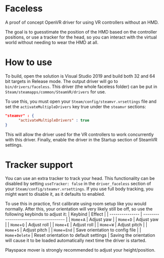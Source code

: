 # Faceless
A proof of concept OpenVR driver for using VR controllers without an HMD.

The goal is to guesstimate the position of the HMD based on the controller positions, or use a tracker for the head, so you can interact with the virtual world without needing to wear the HMD at all.

# How to use
To build, open the solution is Visual Studio 2019 and build both 32 and 64 bit targets in Release mode. The output driver will go to `bin/drivers/faceless`. This driver (the whole faceless folder) can be put in `Steam/steamapps/common/SteamVR/drivers` for use.

To use this, you must open your `Steam/config/steamvr.vrsettings` file and set the `activateMultipleDrivers` key true under the `steamvr` sections:
```json
"steamvr" : {
      "activateMultipleDrivers" : true
}
```
This will allow the driver used for the VR controllers to work concurrently with this driver. Finally, enable the driver in the Startup section of SteamVR settings.

# Tracker support
You can use an extra tracker to track your head. This functionality can be disabled by setting `useTracker: false` in the `driver_faceless` section of your `Steam/config/steamvr.vrsettings`. If you use full body tracking, you might want to disable it, as it defaults to enabled.

To use this in practice, first calibrate using room setup like you would normally. After this, your orientation will very likely still be off, so use the following keybinds to adjust it:
| Keybind         | Effect                                 |
| --------------- | -------------------------------------- |
| `Home`+`A`      | Adjust yaw                             |
| `Home`+`D`      | Adjust yaw                             |
| `Home`+`Q`      | Adjust roll                            |
| `Home`+`E`      | Adjust roll                            |
| `Home`+`W`      | Adjust pitch                           |
| `Home`+`S`      | Adjust pitch                           |
| `Home`+`End`    | Save orientation to config file        |
| `Home`+`Delete` | Reset orientation to default settings  |
Saving the orientation will cause it to be loaded automatically next time the driver is started.

Playspace mover is strongly recommended to adjust your height/position.

